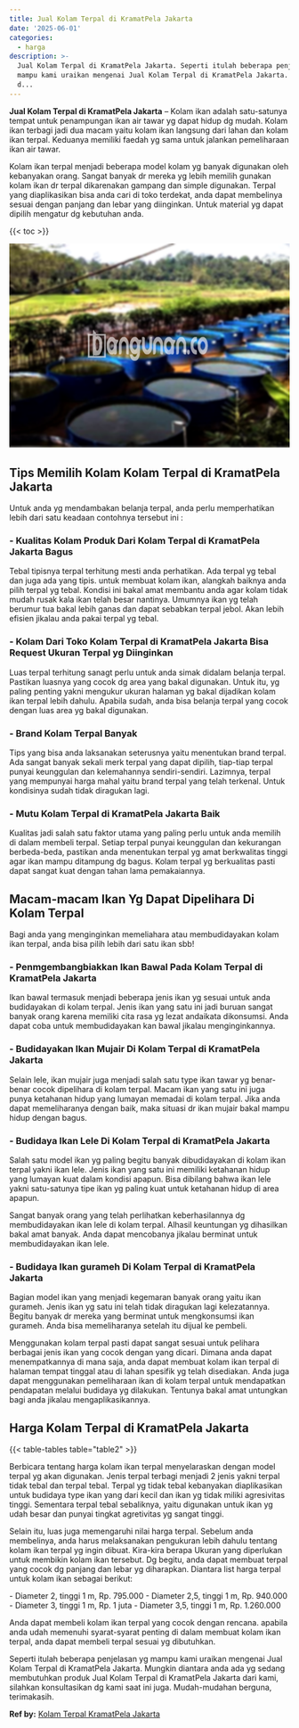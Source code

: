 ```yaml
---
title: Jual Kolam Terpal di KramatPela Jakarta
date: '2025-06-01'
categories:
  - harga
description: >-
  Jual Kolam Terpal di KramatPela Jakarta. Seperti itulah beberapa penjelasan yg
  mampu kami uraikan mengenai Jual Kolam Terpal di KramatPela Jakarta. Mungkin
  d...
---
```


**Jual Kolam Terpal di KramatPela Jakarta** – Kolam ikan adalah satu-satunya tempat untuk penampungan ikan air tawar yg dapat hidup dg mudah. Kolam ikan terbagi jadi dua macam yaitu kolam ikan langsung dari lahan dan kolam ikan terpal. Keduanya memiliki faedah yg sama untuk jalankan pemeliharaan ikan air tawar.

Kolam ikan terpal menjadi beberapa model kolam yg banyak digunakan oleh kebanyakan orang. Sangat banyak dr mereka yg lebih memilih gunakan kolam ikan dr terpal dikarenakan gampang dan simple digunakan. Terpal yang diaplikasikan bisa anda cari di toko terdekat, anda dapat membelinya sesuai dengan panjang dan lebar yang diinginkan. Untuk material yg dapat dipilih mengatur dg kebutuhan anda.

{{< toc >}}

![Jual Kolam Terpal di KramatPela Jakarta](/images/jual-kolam-terpal-08.png)

## Tips Memilih Kolam Kolam Terpal di KramatPela Jakarta

Untuk anda yg mendambakan belanja terpal, anda perlu memperhatikan lebih dari satu keadaan contohnya tersebut ini :

### \- Kualitas Kolam Produk Dari Kolam Terpal di KramatPela Jakarta Bagus

Tebal tipisnya terpal terhitung mesti anda perhatikan. Ada terpal yg tebal dan juga ada yang tipis. untuk membuat kolam ikan, alangkah baiknya anda pilih terpal yg tebal. Kondisi ini bakal amat membantu anda agar kolam tidak mudah rusak kala ikan telah besar nantinya. Umumnya ikan yg telah berumur tua bakal lebih ganas dan dapat sebabkan terpal jebol. Akan lebih efisien jikalau anda pakai terpal yg tebal.

### \- Kolam Dari Toko Kolam Terpal di KramatPela Jakarta Bisa Request Ukuran Terpal yg Diinginkan

Luas terpal terhitung sanagt perlu untuk anda simak didalam belanja terpal. Pastikan luasnya yang cocok dg area yang bakal digunakan. Untuk itu, yg paling penting yakni mengukur ukuran halaman yg bakal dijadikan kolam ikan terpal lebih dahulu. Apabila sudah, anda bisa belanja terpal yang cocok dengan luas area yg bakal digunakan.

### \- Brand Kolam Terpal Banyak

Tips yang bisa anda laksanakan seterusnya yaitu menentukan brand terpal. Ada sangat banyak sekali merk terpal yang dapat dipilih, tiap-tiap terpal punyai keunggulan dan kelemahannya sendiri-sendiri. Lazimnya, terpal yang mempunyai harga mahal yaitu brand terpal yang telah terkenal. Untuk kondisinya sudah tidak diragukan lagi.

### \- Mutu Kolam Terpal di KramatPela Jakarta Baik

Kualitas jadi salah satu faktor utama yang paling perlu untuk anda memilih di dalam membeli terpal. Setiap terpal punyai keunggulan dan kekurangan berbeda-beda, pastikan anda menentukan terpal yg amat berkwalitas tinggi agar ikan mampu ditampung dg bagus. Kolam terpal yg berkualitas pasti dapat sangat kuat dengan tahan lama pemakaiannya.

## Macam-macam Ikan Yg Dapat Dipelihara Di Kolam Terpal

Bagi anda yang menginginkan memeliahara atau membudidayakan kolam ikan terpal, anda bisa pilih lebih dari satu ikan sbb!

### \- Penmgembangbiakkan Ikan Bawal Pada Kolam Terpal di KramatPela Jakarta

Ikan bawal termasuk menjadi beberapa jenis ikan yg sesuai untuk anda budidayakan di kolam terpal. Jenis ikan yang satu ini jadi buruan sangat banyak orang karena memiliki cita rasa yg lezat andaikata dikonsumsi. Anda dapat coba untuk membudidayakan kan bawal jikalau menginginkannya.

### \- Budidayakan Ikan Mujair Di Kolam Terpal di KramatPela Jakarta

Selain lele, ikan mujair juga menjadi salah satu type ikan tawar yg benar-benar cocok dipelihara di kolam terpal. Macam ikan yang satu ini juga punya ketahanan hidup yang lumayan memadai di kolam terpal. Jika anda dapat memeliharanya dengan baik, maka situasi dr ikan mujair bakal mampu hidup dengan bagus.

### \- Budidaya Ikan Lele Di Kolam Terpal di KramatPela Jakarta

Salah satu model ikan yg paling begitu banyak dibudidayakan di kolam ikan terpal yakni ikan lele. Jenis ikan yang satu ini memiliki ketahanan hidup yang lumayan kuat dalam kondisi apapun. Bisa dibilang bahwa ikan lele yakni satu-satunya tipe ikan yg paling kuat untuk ketahanan hidup di area apapun.

Sangat banyak orang yang telah perlihatkan keberhasilannya dg membudidayakan ikan lele di kolam terpal. Alhasil keuntungan yg dihasilkan bakal amat banyak. Anda dapat mencobanya jikalau berminat untuk membudidayakan ikan lele.

### \- Budidaya Ikan gurameh Di Kolam Terpal di KramatPela Jakarta

Bagian model ikan yang menjadi kegemaran banyak orang yaitu ikan gurameh. Jenis ikan yg satu ini telah tidak diragukan lagi kelezatannya. Begitu banyak dr mereka yang berminat untuk mengkonsumsi ikan gurameh. Anda bisa memeliharanya setelah itu dijual ke pembeli.

Menggunakan kolam terpal pasti dapat sangat sesuai untuk pelihara berbagai jenis ikan yang cocok dengan yang dicari. Dimana anda dapat menempatkannya di mana saja, anda dapat membuat kolam ikan terpal di halaman tempat tinggal atau di lahan spesifik yg telah disediakan. Anda juga dapat menggunakan pemeliharaan ikan di kolam terpal untuk mendapatkan pendapatan melalui budidaya yg dilakukan. Tentunya bakal amat untungkan bagi anda jikalau mengaplikasikannya.

## Harga Kolam Terpal di KramatPela Jakarta

{{< table-tables table="table2" >}}

Berbicara tentang harga kolam ikan terpal menyelaraskan dengan model terpal yg akan digunakan. Jenis terpal terbagi menjadi 2 jenis yakni terpal tidak tebal dan terpal tebal. Terpal yg tidak tebal kebanyakan diaplikasikan untuk budidaya type ikan yang dari kecil dan ikan yg tidak miliki agresivitas tinggi. Sementara terpal tebal sebaliknya, yaitu digunakan untuk ikan yg udah besar dan punyai tingkat agretivitas yg sangat tinggi.

Selain itu, luas juga memengaruhi nilai harga terpal. Sebelum anda membelinya, anda harus melaksanakan pengukuran lebih dahulu tentang kolam ikan terpal yg ingin dibuat. Kira-kira berapa Ukuran yang diperlukan untuk membikin kolam ikan tersebut. Dg begitu, anda dapat membuat terpal yang cocok dg panjang dan lebar yg diharapkan. Diantara list harga terpal untuk kolam ikan sebagai berikut:

\- Diameter 2, tinggi 1 m, Rp. 795.000 - Diameter 2,5, tinggi 1 m, Rp. 940.000 - Diameter 3, tinggi 1 m, Rp. 1 juta - Diameter 3,5, tinggi 1 m, Rp. 1.260.000

Anda dapat membeli kolam ikan terpal yang cocok dengan rencana. apabila anda udah memenuhi syarat-syarat penting di dalam membuat kolam ikan terpal, anda dapat membeli terpal sesuai yg dibutuhkan.

Seperti itulah beberapa penjelasan yg mampu kami uraikan mengenai Jual Kolam Terpal di KramatPela Jakarta. Mungkin diantara anda ada yg sedang membutuhkan produk Jual Kolam Terpal di KramatPela Jakarta dari kami, silahkan konsultasikan dg kami saat ini juga. Mudah-mudahan berguna, terimakasih.

**Ref by:** [Kolam Terpal KramatPela Jakarta](https://id.wikipedia.org/wiki/Kolam)

